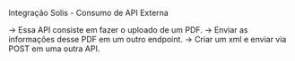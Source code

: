 Integração Solis - Consumo de API Externa

-> Essa API consiste em fazer o uploado de um PDF.
-> Enviar as informações desse PDF em um outro endpoint.
-> Criar um xml e enviar via POST em uma outra API.
